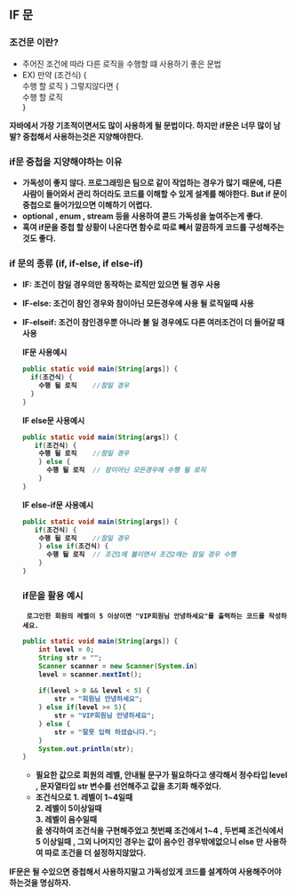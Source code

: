 ## IF 문

### 조건문 이란?
- 주어진 조건에 따라 다른 로직을 수행할 떄 사용하기 좋은 문법
- EX) 만약 (조건식) {<br>
수행 할 로직
} 그렇지않다면 {<br>
수행 할 로직 <br>
}<br>


<b>자바에서 가장 기초적이면서도 많이 사용하게 될 문법이다. 하지만 if문은 너무 많이 남발? 중첩해서 사용하는것은 지양해야한다.
### if문 중첩을 지양해야하는 이유
- 가독성이 좋지 않다. 프로그래밍은 팀으로 같이 작업하는 경우가 많기 때문에, 다른 사람이 들어와서 관리 하더라도 코드를 이해할 수 있게 설계를 해야한다. But if 문이 중첩으로 들어가있으면 이해하기 어렵다.
- optional , enum , stream 등을 사용하여 콛드 가독성을 높여주는게 좋다.
- 혹여 if문을 중첩 할 상황이 나온다면 함수로 따로 빼서 깔끔하게 코드를 구성해주는것도 좋다.

### if 문의 종류 (if, if-else, if else-if)
- IF: 조건이 참일 경우의만 동작하는 로직만 있으면 될 경우 사용
- IF-else: 조건이 참인 경우와 참이아닌 모든경우에 사용 될 로직일때 사용
- IF-elseif: 조건이 참인경우뿐 아니라 불 일 경우에도 다른 여러조건이 더 들어갈 때 사용
 

    <b>IF문 사용예시
    ```java
    public static void main(String[args]) {
      if(조건식) {
        수행 될 로직    //참일 경우
      }
    }
    ```
    <b>IF else문 사용예시
    ```java
    public static void main(String[args]) {
       if(조건식) {
        수행 될 로직    //참일 경우
        } else {
          수행 될 로직  // 참이아닌 모든경우에 수행 될 로직
        }
    }
    ```

    <b>IF else-if문 사용예시
    ```java
    public static void main(String[args]) {
       if(조건식) {
        수행 될 로직    //참일 경우
        } else if(조건식) {
          수행 될 로직  // 조건1에 불이면서 조건2에는 참일 경우 수행
        }
    }
    ```

    ### if문을 활용 예시

    ```
     로그인한 회원의 레벨이 5 이상이면 "VIP회원님 안녕하세요"를 출력하는 코드를 작성하세요. 
    ```

    ```java
    public static void main(String[args]) {
        int level = 0;
        String str = "";
        Scanner scanner = new Scanner(System.in)
        level = scanner.nextInt();
        
        if(level > 0 && level < 5) {
            str = "회원님 안녕하세요";
        } else if(level >= 5){
            str = "VIP회원님 안녕하세요";
        } else {
            str = "잘못 입력 하셨습니다.";
        }
        System.out.println(str);
    }
    
    ```

    - 필요한 값으로 회원의 레벨, 안내될 문구가 필요하다고 생각해서 정수타입 level , 문자열타입 str 변수를 선언해주고 값을 초기화 해주었다.
    - 조건식으로 1. 레벨이 1~4일때 <br>
                2. 레벨이 5이상일때<br>
                3. 레벨이 음수일때 <br>
      읈 생각하여 조건식을 구현해주었고 첫번째 조건에서 1~4 , 두번째 조건식에서 5 이상일때 , 그외 나머지인 경우는 값이 음수인 경우밖에없으니 else 만 사용하여 따로 조건을 더 설정하지않았다.

<b>IF문은 될 수있으면 중첩해서 사용하지말고 가독성있게 코드를 설계하여 사용해주어야 하는것을 명심하자.
